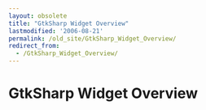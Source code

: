 ```yaml
---
layout: obsolete
title: "GtkSharp Widget Overview"
lastmodified: '2006-08-21'
permalink: /old_site/GtkSharp_Widget_Overview/
redirect_from:
  - /GtkSharp_Widget_Overview/
---
```


GtkSharp Widget Overview
========================



